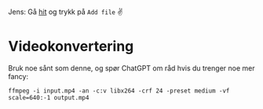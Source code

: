 Jens: Gå [hit](https://github.com/mandaljazz/mandaljazz-astro/tree/main/src/pages/artist) og trykk på `Add file` ✌️

# Videokonvertering

Bruk noe sånt som denne, og spør ChatGPT om råd hvis du trenger noe mer fancy:

```
ffmpeg -i input.mp4 -an -c:v libx264 -crf 24 -preset medium -vf scale=640:-1 output.mp4
```
